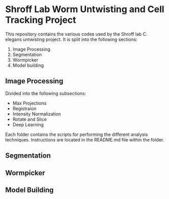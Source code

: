 # Shroff Lab Worm Untwisting and Cell Tracking Project

This repository contains the various codes used by the Shroff lab C. elegans untwisting project. It is split into the following sections:

  1. Image Processing
  2. Segmentation
  3. Wormpicker
  4. Model building


## Image Processing
Divided into the following subsections:
- Max Projections
- Registraion
- Intensity Normalization
- Rotate and Slice 
- Deep Learning 

Each folder contains the scripts for performing the different analysis techniques. Instructions are located in the README.md file within the folder.


## Segmentation

## Wormpicker

## Model Building
